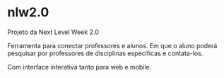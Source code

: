 # nlw2.0
Projeto da Next Level Week 2.0

Ferramenta para conectar professores e alunos. Em que o aluno poderá pesquisar por professores de disciplinas específicas e contata-los.

Com interface interativa tanto para web e mobile.
